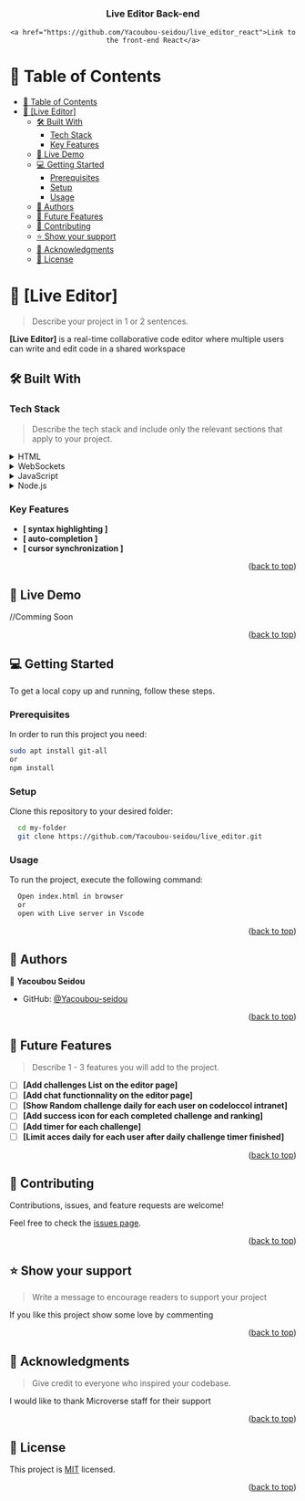<a name="readme-top"></a>

<div align="center">

  <h3><b>Live Editor Back-end</b></h3>
  
    <a href="https://github.com/Yacoubou-seidou/live_editor_react">Link to the front-end React</a>

</div>

<!-- TABLE OF CONTENTS -->

# 📗 Table of Contents

- [📗 Table of Contents](#-table-of-contents)
- [📖 \[Live Editor\] ](#-live-editor-)
  - [🛠 Built With ](#-built-with-)
    - [Tech Stack ](#tech-stack-)
    - [Key Features ](#key-features-)
  - [🚀 Live Demo ](#-live-demo-)
  - [💻 Getting Started ](#-getting-started-)
    - [Prerequisites](#prerequisites)
    - [Setup](#setup)
    - [Usage](#usage)
  - [👥 Authors ](#-authors-)
  - [🔭 Future Features ](#-future-features-)
  - [🤝 Contributing ](#-contributing-)
  - [⭐️ Show your support ](#️-show-your-support-)
  - [🙏 Acknowledgments ](#-acknowledgments-)
  - [📝 License ](#-license-)

<!-- PROJECT DESCRIPTION -->

# 📖 [Live Editor] <a name="about-project"></a>

> Describe your project in 1 or 2 sentences.

**[Live Editor]** is a real-time collaborative code editor where multiple users can write and edit code in a shared workspace

## 🛠 Built With <a name="built-with"></a>

### Tech Stack <a name="tech-stack"></a>

> Describe the tech stack and include only the relevant sections that apply to your project.

<details>
  <summary>HTML</summary>
  <ul>
    <li><a href="https://en.wikipedia.org/wiki/HTML">HTML</a></li>
  </ul>
</details>
<details>
  <summary>WebSockets</summary>
  <ul>
    <li><a href="https://fr.wikipedia.org/wiki/WebSocket">WebSockets</a></li>
  </ul>
</details>

<details>
  <summary>JavaScript</summary>
  <ul>
    <li><a href="https://en.wikipedia.org/wiki/JavaScript">JavaScript</a></li>
  </ul>
</details>
<details>
  <summary>Node.js</summary>
  <ul>
    <li><a href="https://nodejs.org/">Node.j</a></li>
  </ul>
</details>

<!-- Features -->

### Key Features <a name="key-features"></a>


- **[ syntax highlighting ]**
- **[ auto-completion ]**
- **[ cursor synchronization ]**

<p align="right">(<a href="#readme-top">back to top</a>)</p>


## 🚀 Live Demo <a name="live-demo"></a>


//Comming Soon

<p align="right">(<a href="#readme-top">back to top</a>)</p>


## 💻 Getting Started <a name="getting-started"></a>

To get a local copy up and running, follow these steps.

### Prerequisites

In order to run this project you need:

```sh
sudo apt install git-all
or
npm install
```

### Setup

Clone this repository to your desired folder:

```sh
  cd my-folder
  git clone https://github.com/Yacoubou-seidou/live_editor.git
```

### Usage

To run the project, execute the following command:

```sh
  Open index.html in browser
  or
  open with Live server in Vscode
```

<p align="right">(<a href="#readme-top">back to top</a>)</p>


## 👥 Authors <a name="authors"></a>


👤 **Yacoubou Seidou**

- GitHub: [@Yacoubou-seidou](https://github.com/Yacoubou-seidou)


<p align="right">(<a href="#readme-top">back to top</a>)</p>

<!-- FUTURE FEATURES -->

## 🔭 Future Features <a name="future-features"></a>

> Describe 1 - 3 features you will add to the project.

- [ ] **[Add challenges List on the editor page]**
- [ ] **[Add chat functionnality on the editor page]**
- [ ] **[Show Random challenge daily for each user on codeloccol intranet]**
- [ ] **[Add success icon for each completed challenge and ranking]**
- [ ] **[Add timer for each challenge]**
- [ ] **[Limit acces daily for each user after daily challenge timer finished]**

<p align="right">(<a href="#readme-top">back to top</a>)</p>

<!-- CONTRIBUTING -->

## 🤝 Contributing <a name="contributing"></a>

Contributions, issues, and feature requests are welcome!

Feel free to check the [issues page](https://github.com/Yacoubou-seidou/live_editor/issues).

<p align="right">(<a href="#readme-top">back to top</a>)</p>

<!-- SUPPORT -->

## ⭐️ Show your support <a name="support"></a>

> Write a message to encourage readers to support your project

If you like this project show some love by commenting

<p align="right">(<a href="#readme-top">back to top</a>)</p>

<!-- ACKNOWLEDGEMENTS -->

## 🙏 Acknowledgments <a name="acknowledgements"></a>

> Give credit to everyone who inspired your codebase.

I would like to thank Microverse staff for their support

<p align="right">(<a href="#readme-top">back to top</a>)</p>

<!-- LICENSE -->

## 📝 License <a name="license"></a>

This project is [MIT](/MIT.md) licensed.

<p align="right">(<a href="#readme-top">back to top</a>)</p>
